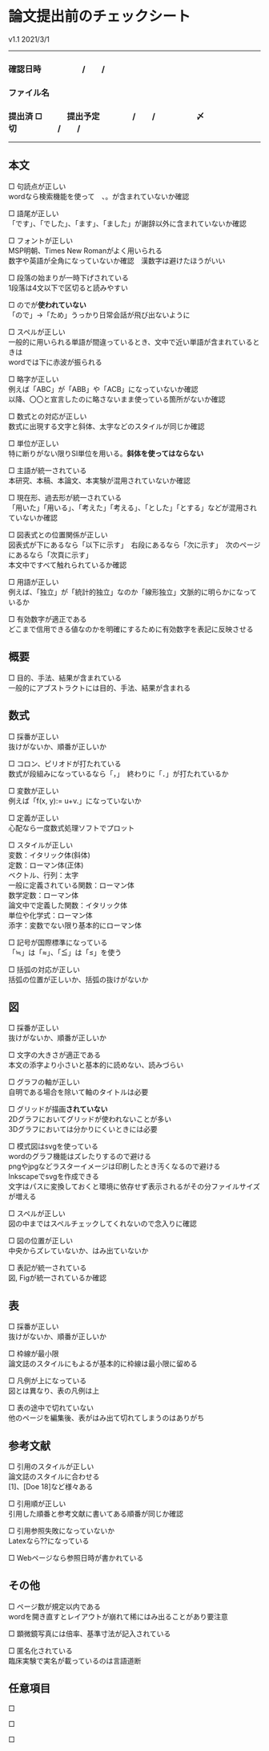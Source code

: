 # 論文提出前のチェックシート

v1.1 2021/3/1

------

### 確認日時　　　　　/　　/  
### ファイル名  
### 提出済 □　　　提出予定　　　　/　　/　　　　　〆切　　　　　/　　/

------

## 本文

□ 句読点が正しい  
wordなら検索機能を使って　、。が含まれていないか確認

□ 語尾が正しい  
「です」、「でした」、「ます」、「ました」が謝辞以外に含まれていないか確認

□ フォントが正しい  
MSP明朝、Times New Romanがよく用いられる  
数字や英語が全角になっていないか確認　漢数字は避けたほうがいい

□ 段落の始まりが一時下げされている  
1段落は4文以下で区切ると読みやすい

□ のでが**使われていない**  
「ので」→「ため」うっかり日常会話が飛び出ないように

□ スペルが正しい  
一般的に用いられる単語が間違っているとき、文中で近い単語が含まれているときは  
wordでは下に赤波が振られる

□ 略字が正しい  
例えば「ABC」が「ABB」や「ACB」になっていないか確認  
以降、〇〇と宣言したのに略さないまま使っている箇所がないか確認

□ 数式との対応が正しい  
数式に出現する文字と斜体、太字などのスタイルが同じか確認

□ 単位が正しい  
特に断りがない限りSI単位を用いる。**斜体を使ってはならない**

□ 主語が統一されている  
本研究、本稿、本論文、本実験が混用されていないか確認

□ 現在形、過去形が統一されている  
「用いた」「用いる」、「考えた」「考える」、「とした」「とする」などが混用されていないか確認

□ 図表式との位置関係が正しい  
図表式が下にあるなら「以下に示す」　右段にあるなら「次に示す」　次のページにあるなら「次頁に示す」  
本文中ですべて触れられているか確認

□ 用語が正しい  
例えば、「独立」が「統計的独立」なのか「線形独立」文脈的に明らかになっているか

□ 有効数字が適正である  
どこまで信用できる値なのかを明確にするために有効数字を表記に反映させる

## 概要
□ 目的、手法、結果が含まれている  
一般的にアブストラクトには目的、手法、結果が含まれる

## 数式

□ 採番が正しい  
抜けがないか、順番が正しいか

□ コロン、ピリオドが打たれている  
数式が段組みになっているなら「，」　終わりに「．」が打たれているか

□ 変数が正しい  
例えば「f(x, y):= u+v.」になっていないか

□ 定義が正しい  
心配なら一度数式処理ソフトでプロット

□ スタイルが正しい  
変数：イタリック体(斜体)  
定数：ローマン体(正体)  
ベクトル、行列：太字  
一般に定義されている関数：ローマン体  
数学定数：ローマン体  
論文中で定義した関数：イタリック体  
単位や化学式：ローマン体  
添字：変数でない限り基本的にローマン体

□ 記号が国際標準になっている  
「≒」は「≈」、「≦」は「≤」を使う

□ 括弧の対応が正しい  
括弧の位置が正しいか、括弧の抜けがないか

## 図

□ 採番が正しい  
抜けがないか、順番が正しいか

□ 文字の大きさが適正である  
本文の添字より小さいと基本的に読めない、読みづらい

□ グラフの軸が正しい  
自明である場合を除いて軸のタイトルは必要

□ グリッドが描画**されていない**  
2Dグラフにおいてグリッドが使われないことが多い  
3Dグラフにおいては分かりにくいときには必要

□ 模式図はsvgを使っている  
wordのグラフ機能はズレたりするので避ける  
pngやjpgなどラスターイメージは印刷したとき汚くなるので避ける  
Inkscapeでsvgを作成できる  
文字はパスに変換しておくと環境に依存せず表示されるがその分ファイルサイズが増える

□ スペルが正しい  
図の中まではスペルチェックしてくれないので念入りに確認

□ 図の位置が正しい  
中央からズレていないか、はみ出ていないか

□ 表記が統一されている  
図, Figが統一されているか確認

## 表

□ 採番が正しい  
抜けがないか、順番が正しいか

□ 枠線が最小限  
論文誌のスタイルにもよるが基本的に枠線は最小限に留める

□ 凡例が上になっている  
図とは異なり、表の凡例は上

□ 表の途中で切れていない  
他のページを編集後、表がはみ出て切れてしまうのはありがち

## 参考文献

□ 引用のスタイルが正しい  
論文誌のスタイルに合わせる  
[1]、[Doe 18]など様々ある

□ 引用順が正しい  
引用した順番と参考文献に書いてある順番が同じか確認

□ 引用参照失敗になっていないか  
Latexなら??になっている

□ Webページなら参照日時が書かれている

## その他

□ ページ数が規定以内である  
wordを開き直すとレイアウトが崩れて稀にはみ出ることがあり要注意

□ 顕微鏡写真には倍率、基準寸法が記入されている  

□ 匿名化されている  
臨床実験で実名が載っているのは言語道断

## 任意項目

□ 


□ 


□ 